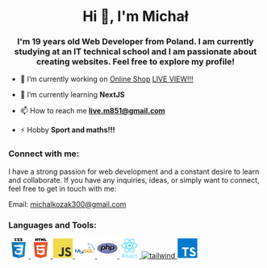<h1 align="center">Hi 👋, I'm Michał</h1> 
<h3 align="center">I'm 19 years old Web Developer from Poland. I am currently studying at an IT technical school and I am passionate about creating websites. Feel free to explore my profile!</h3>     

- 🔭 I’m currently working on [Online Shop](https://github.com/podlaskialgorytm3/online-shop) <a href="http://podlaskialgorytm.ct8.pl/">LIVE VIEW!!!</a>

- 🌱 I’m currently learning **NextJS**  
     
- 📫 How to reach me **live.m851@gmail.com**     
    
- ⚡ Hobby **Sport and maths!!!**     
     
<h3 align="left">Connect with me:</h3>
<p align="left">  
  <p>I have a strong passion for web development and a constant desire to learn and collaborate. If you have any inquiries, ideas, or simply want to connect, feel free to get in touch with me:</p>
  <p>Email: <a href="mailto:michalkozak300@gmail.com">michalkozak300@gmail.com</a></p>
</p> 

<h3 align="left">Languages and Tools:</h3>
<p align="left">
  <a href="https://www.w3schools.com/css/" target="_blank" rel="noreferrer">
    <img src="https://raw.githubusercontent.com/devicons/devicon/master/icons/css3/css3-original-wordmark.svg" alt="css3" width="40" height="40"/>
  </a>
  <a href="https://www.w3.org/html/" target="_blank" rel="noreferrer">
    <img src="https://raw.githubusercontent.com/devicons/devicon/master/icons/html5/html5-original-wordmark.svg" alt="html5" width="40" height="40"/>
  </a>
  <a href="https://developer.mozilla.org/en-US/docs/Web/JavaScript" target="_blank" rel="noreferrer">
    <img src="https://raw.githubusercontent.com/devicons/devicon/master/icons/javascript/javascript-original.svg" alt="javascript" width="40" height="40"/>
  </a>
  <a href="https://www.mysql.com/" target="_blank" rel="noreferrer">
    <img src="https://raw.githubusercontent.com/devicons/devicon/master/icons/mysql/mysql-original-wordmark.svg" alt="mysql" width="40" height="40"/>
  </a>
  <a href="https://www.php.net" target="_blank" rel="noreferrer">
    <img src="https://raw.githubusercontent.com/devicons/devicon/master/icons/php/php-original.svg" alt="php" width="40" height="40"/>
  </a>
  <a href="https://reactjs.org/" target="_blank" rel="noreferrer">
    <img src="https://raw.githubusercontent.com/devicons/devicon/master/icons/react/react-original-wordmark.svg" alt="react" width="40" height="40"/>
  </a>
  <a href="https://tailwindcss.com/" target="_blank" rel="noreferrer">
    <img src="https://www.vectorlogo.zone/logos/tailwindcss/tailwindcss-icon.svg" alt="tailwind" width="40" height="40"/>
  </a>
  <a href="https://www.typescriptlang.org/" target="_blank" rel="noreferrer">
    <img src="https://raw.githubusercontent.com/devicons/devicon/master/icons/typescript/typescript-original.svg" alt="typescript" width="40" height="40"/>
  </a>
</p>
